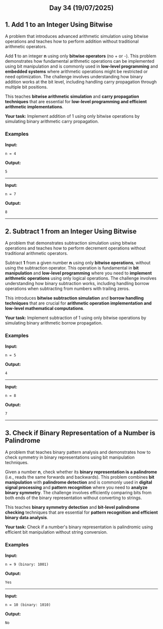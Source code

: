 <h2 align="center">Day 34 (19/07/2025)</h2>

## 1. Add 1 to an Integer Using Bitwise
A problem that introduces advanced arithmetic simulation using bitwise operations and teaches how to perform addition without traditional arithmetic operators.

Add **1** to an integer **n** using only **bitwise operators** (no + or -). This problem demonstrates how fundamental arithmetic operations can be implemented using bit manipulation and is commonly used in **low-level programming** and **embedded systems** where arithmetic operations might be restricted or need optimization. The challenge involves understanding how binary addition works at the bit level, including handling carry propagation through multiple bit positions.

This teaches **bitwise arithmetic simulation** and **carry propagation techniques** that are essential for **low-level programming and efficient arithmetic implementations**.

**Your task:** Implement addition of 1 using only bitwise operations by simulating binary arithmetic carry propagation.

### Examples

**Input:**
```
n = 4
```
**Output:**
```
5
```

---

**Input:**
```
n = 7
```
**Output:**
```
8
```

---

## 2. Subtract 1 from an Integer Using Bitwise
A problem that demonstrates subtraction simulation using bitwise operations and teaches how to perform decrement operations without traditional arithmetic operators.

Subtract **1** from a given number **n** using only **bitwise operations**, without using the subtraction operator. This operation is fundamental in **bit manipulation** and **low-level programming** where you need to **implement arithmetic operations** using only logical operations. The challenge involves understanding how binary subtraction works, including handling borrow operations when subtracting from numbers with trailing zeros.

This introduces **bitwise subtraction simulation** and **borrow handling techniques** that are crucial for **arithmetic operation implementation and low-level mathematical computations**.

**Your task:** Implement subtraction of 1 using only bitwise operations by simulating binary arithmetic borrow propagation.

### Examples

**Input:**
```
n = 5
```
**Output:**
```
4
```

---

**Input:**
```
n = 8
```
**Output:**
```
7
```

---

## 3. Check if Binary Representation of a Number is Palindrome
A problem that teaches binary pattern analysis and demonstrates how to check symmetry in binary representations using bit manipulation techniques.

Given a number **n**, check whether its **binary representation is a palindrome** (i.e., reads the same forwards and backwards). This problem combines **bit manipulation** with **palindrome detection** and is commonly used in **digital signal processing** and **pattern recognition** where you need to **analyze binary symmetry**. The challenge involves efficiently comparing bits from both ends of the binary representation without converting to strings.

This teaches **binary symmetry detection** and **bit-level palindrome checking** techniques that are essential for **pattern recognition and efficient binary data analysis**.

**Your task:** Check if a number's binary representation is palindromic using efficient bit manipulation without string conversion.

### Examples

**Input:**
```
n = 9 (binary: 1001)
```
**Output:**
```
Yes
```

---

**Input:**
```
n = 10 (binary: 1010)
```
**Output:**
```
No
```
